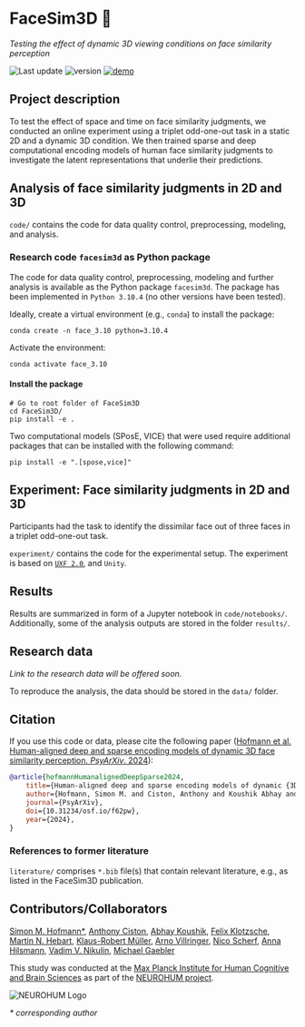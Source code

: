 # FaceSim3D 🗿

*Testing the effect of dynamic 3D viewing conditions on face similarity perception*

![Last update](https://img.shields.io/badge/last_update-Nov_25,_2024-green)
![version](https://img.shields.io/badge/version-v.1.0.0-blue)
[![demo](https://img.shields.io/badge/pretty-docs-violet)](https://shescher.github.io/facesim3d/)

## Project description

To test the effect of space and time on face similarity judgments,
we conducted an online experiment using a triplet odd-one-out task
in a static 2D and a dynamic 3D condition.
We then trained sparse and deep computational encoding models of human face similarity judgments
to investigate the latent representations that underlie their predictions.

## Analysis of face similarity judgments in 2D and 3D

`code/` contains the code for data quality control, preprocessing, modeling, and analysis.

### Research code `facesim3d` as Python package

The code for data quality control, preprocessing, modeling and further analysis
is available as the Python package `facesim3d`.
The package has been implemented in `Python 3.10.4` (no other versions have been tested).

Ideally, create a virtual environment (e.g., `conda`) to install the package:

```shell
conda create -n face_3.10 python=3.10.4
```

Activate the environment:

```shell
conda activate face_3.10
```

#### Install the package

```shell
# Go to root folder of FaceSim3D
cd FaceSim3D/
pip install -e .
```

Two computational models (SPosE, VICE) that were used require additional packages
that can be installed with the following command:

```shell
pip install -e ".[spose,vice]"
```

## Experiment: Face similarity judgments in 2D and 3D
Participants had the task to identify the dissimilar face out of three faces in a triplet odd-one-out task.

`experiment/` contains the code for the experimental setup.
The experiment is based on [`UXF 2.0`](https://github.com/immersivecognition/unity-experiment-framework),
and `Unity`.

## Results

Results are summarized in form of a Jupyter notebook in `code/notebooks/`.
Additionally, some of the analysis outputs are stored in the folder `results/`.

## Research data

*Link to the research data will be offered soon.*

To reproduce the analysis, the data should be stored in the `data/` folder.


## Citation

If you use this code or data, please cite the following paper
([Hofmann et al. Human-aligned deep and sparse encoding models of dynamic 3D face similarity perception. *PsyArXiv*. 2024](https://doi.org/10.31234/osf.io/f62pw)):

```bibtex
@article{hofmannHumanalignedDeepSparse2024,
    title={Human-aligned deep and sparse encoding models of dynamic {3D} face similarity perception},
    author={Hofmann, Simon M. and Ciston, Anthony and Koushik Abhay and Klotzsche, Felix and Hebart, Martin N. and Müller, Klaus-Robert and Villringer, Arno and Scherf, Nico and Hilsmann, Anna and Nikulin, Vadim V. and Gaebler, Michael},
    journal={PsyArXiv},
    doi={10.31234/osf.io/f62pw},
    year={2024},
}
```

### References to former literature

`literature/` comprises `*.bib` file(s) that contain relevant literature, e.g., as listed in the FaceSim3D publication.


## Contributors/Collaborators

[Simon M. Hofmann*](https://bsky.app/profile/smnhfmnn.bsky.social "Follow on Bluesky"),
[Anthony Ciston](https://github.com/anfrimov),
[Abhay Koushik](https://www.abhaykoushik.com),
[Felix Klotzsche](https://bsky.app/profile/flxklotz.bsky.social "Follow on Bluesky"),
[Martin N. Hebart](http://martin-hebart.de),
[Klaus-Robert Müller](https://web.ml.tu-berlin.de/author/prof.-dr.-klaus-robert-muller/),
[Arno Villringer](https://www.cbs.mpg.de/employees/villringer),
[Nico Scherf](https://scholar.google.de/citations?user=mRKOyBIAAAAJ&hl=de),
[Anna Hilsmann](https://iphome.hhi.de/hilsmann/index.htm),
[Vadim V. Nikulin](https://www.cbs.mpg.de/employees/nikulin),
[Michael Gaebler](https://www.michaelgaebler.com)

This study was conducted at the [Max Planck Institute for Human Cognitive and Brain Sciences](https://www.cbs.mpg.de)
as part of the [NEUROHUM project](https://neurohum.cbs.mpg.de "Go the project site").

![NEUROHUM Logo](https://neurohum.cbs.mpg.de/assets/institutes/headers/cbsneurohum-desktop-en-cc55f3158c5428ca969719e99df1c4f636a0662c1c42e409d476328092106060.svg)

*\* corresponding author*
